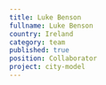 ```yaml
---
title: Luke Benson
fullname: Luke Benson
country: Ireland
category: team
published: true
position: Collaborator
project: city-model
---
```

